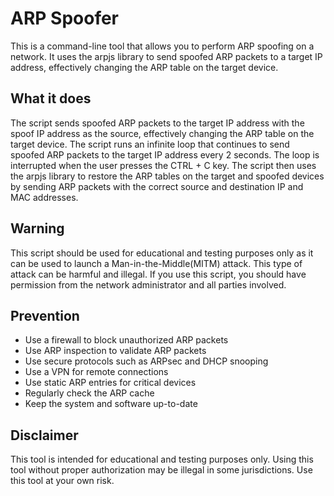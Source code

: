 
# ARP Spoofer

This is a command-line tool that allows you to perform ARP spoofing on a network. It uses the arpjs library to send spoofed ARP packets to a target IP address, effectively changing the ARP table on the target device.

## What it does
The script sends spoofed ARP packets to the target IP address with the spoof IP address as the source, effectively changing the ARP table on the target device. The script runs an infinite loop that continues to send spoofed ARP packets to the target IP address every 2 seconds. The loop is interrupted when the user presses the CTRL + C key. The script then uses the arpjs library to restore the ARP tables on the target and spoofed devices by sending ARP packets with the correct source and destination IP and MAC addresses.

## Warning
This script should be used for educational and testing purposes only as it can be used to launch a Man-in-the-Middle(MITM) attack. This type of attack can be harmful and illegal. If you use this script, you should have permission from the network administrator and all parties involved.

## Prevention
* Use a firewall to block unauthorized ARP packets
* Use ARP inspection to validate ARP packets
* Use secure protocols such as ARPsec and DHCP snooping
* Use a VPN for remote connections
* Use static ARP entries for critical devices
* Regularly check the ARP cache
* Keep the system and software up-to-date

## Disclaimer
This tool is intended for educational and testing purposes only. Using this tool without proper authorization may be illegal in some jurisdictions. Use this tool at your own risk.
